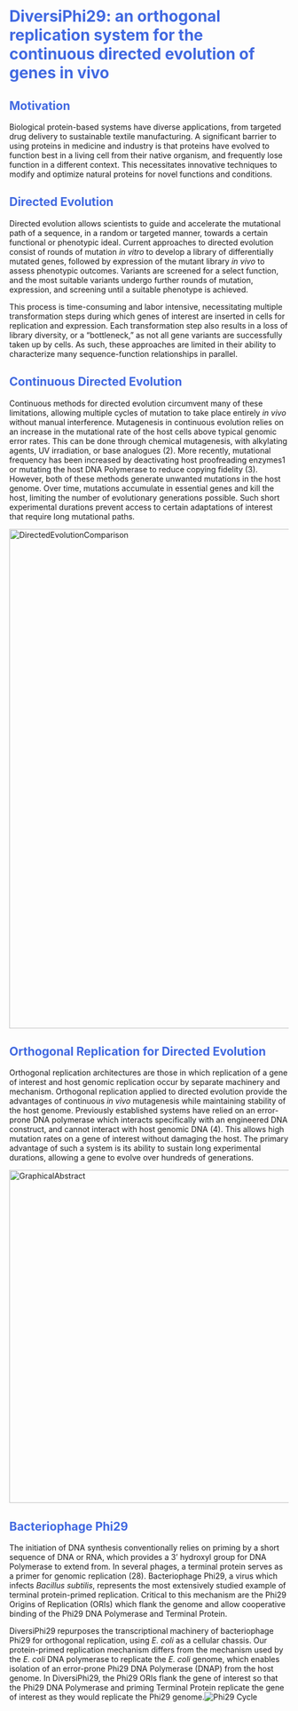 
# <span style="color:royalblue"> **DiversiPhi29: an orthogonal replication system for the continuous directed evolution of genes in vivo** </span>
## <span style="color:royalblue"> **Motivation** </span>
Biological protein-based systems have diverse applications, from targeted drug delivery to sustainable textile manufacturing. A significant barrier to using proteins in medicine and industry is that proteins have evolved to function best in a living cell from their native organism, and frequently lose function in a different context. This necessitates innovative techniques to modify and optimize natural proteins for novel functions and conditions. 

## <span style="color:royalblue"> **Directed Evolution** </span>
Directed evolution allows scientists to guide and accelerate the mutational path of a sequence, in a random or targeted manner, towards a certain functional or phenotypic ideal. Current approaches to directed evolution consist of rounds of mutation *in vitro* to develop a library of differentially mutated genes, followed by expression of the mutant library *in vivo* to assess phenotypic outcomes. Variants are screened for a select function, and the most suitable variants undergo further rounds of mutation, expression, and screening until a suitable phenotype is achieved.

This process is time-consuming and labor intensive, necessitating multiple transformation steps during which genes of interest are inserted in cells for replication and expression. Each transformation step also results in a loss of library diversity, or a “bottleneck,” as not all gene variants are successfully taken up by cells. As such, these approaches are limited in their ability to characterize many sequence-function relationships in parallel. 

## <span style="color:royalblue"> **Continuous Directed Evolution** </span>
Continuous methods for directed evolution circumvent many of these limitations, allowing multiple cycles of mutation to take place entirely *in vivo* without manual interference. Mutagenesis in continuous evolution relies on an increase in the mutational rate of the host cells above typical genomic error rates. This can be done through chemical mutagenesis, with alkylating agents, UV irradiation, or base analogues (2). More recently, mutational frequency has been increased by deactivating host proofreading enzymes1 or mutating the host DNA Polymerase to reduce copying fidelity (3). However, both of these methods generate unwanted mutations in the host genome. Over time, mutations accumulate in essential genes and kill the host, limiting the number of evolutionary generations possible. Such short experimental durations prevent access to certain adaptations of interest that require long mutational paths.

<img src="https://user-images.githubusercontent.com/59736592/131709454-e59d5383-8c9c-4552-b9df-8e40fe273717.png" alt = "DirectedEvolutionComparison" width = "900">

## <span style="color:royalblue"> **Orthogonal Replication for Directed Evolution** </span>
Orthogonal replication architectures are those in which replication of a gene of interest and host genomic replication occur by separate machinery and mechanism.
Orthogonal replication applied to directed evolution provide the advantages of continuous *in vivo* mutagenesis while maintaining stability of the host genome. Previously established systems have relied on an error-prone DNA polymerase which interacts specifically with an engineered DNA construct, and cannot interact with host genomic DNA (4). This allows high mutation rates on a gene of interest without damaging the host. The primary advantage of such a system is its ability to sustain long experimental durations, allowing a gene to evolve over hundreds of generations.

<img src="https://user-images.githubusercontent.com/59736592/131526537-c09be7cb-31ca-45fa-98b4-e056602ede60.png" alt = "GraphicalAbstract" width = "600">


## <span style="color:royalblue"> **Bacteriophage Phi29** </span>
The initiation of DNA synthesis conventionally relies on priming by a short sequence of DNA or RNA, which provides a 3’ hydroxyl group for DNA Polymerase to extend from. In several phages, a terminal protein serves as a primer for genomic replication (28). Bacteriophage Phi29, a virus which infects *Bacillus subtilis*, represents the most extensively studied example of terminal protein-primed replication. Critical to this mechanism are the Phi29 Origins of Replication (ORIs) which flank the genome and allow cooperative binding of the Phi29 DNA Polymerase and Terminal Protein. 

DiversiPhi29 repurposes the transcriptional machinery of bacteriophage Phi29 for orthogonal replication, using *E. coli* as a cellular chassis. Our protein-primed replication mechanism differs from the mechanism used by the *E. coli* DNA polymerase to replicate the *E. coli* genome, which enables isolation of an error-prone Phi29 DNA Polymerase (DNAP) from the host genome. In DiversiPhi29, the Phi29 ORIs flank the gene of interest so that the Phi29 DNA Polymerase and priming Terminal Protein replicate the gene of interest as they would replicate the Phi29 genome.![Phi29 Cycle](https://user-images.githubusercontent.com/59736592/131540707-04b9f432-e0b8-47f5-83f6-0e03f48d9ae8.png)



 























